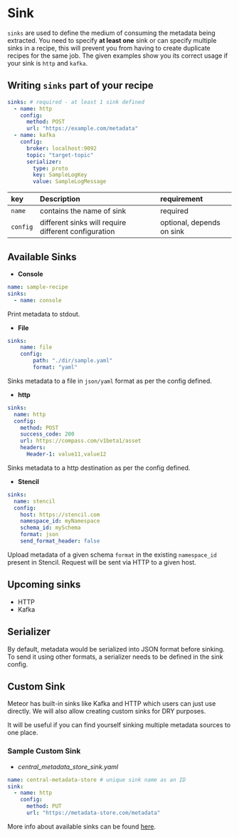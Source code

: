 # Sink

`sinks` are used to define the medium of consuming the metadata being extracted. You need to specify **at least one** sink or can specify multiple sinks in a recipe, this will prevent you from having to create duplicate recipes for the same job. The given examples show you its correct usage if your sink is `http` and `kafka`.

## Writing `sinks` part of your recipe

```yaml
sinks: # required - at least 1 sink defined
  - name: http
    config:
      method: POST
      url: "https://example.com/metadata"
  - name: kafka
    config:
      broker: localhost:9092
      topic: "target-topic"
      serializer:
        type: proto
        key: SampleLogKey
        value: SampleLogMessage
```

| key | Description | requirement |
| :--- | :--- | :--- |
| `name` | contains the name of sink | required |
| `config` | different sinks will require different configuration | optional, depends on sink |

## Available Sinks

* **Console**

```yaml
name: sample-recipe
sinks:
  - name: console
```

Print metadata to stdout.

* **File**

```yaml
sinks:
    name: file
    config:
        path: "./dir/sample.yaml"
        format: "yaml"
```

Sinks metadata to a file in `json/yaml` format as per the config defined.

* **http**

```yaml
sinks:
  name: http
  config:
    method: POST
    success_code: 200
    url: https://compass.com/v1beta1/asset
    headers:
      Header-1: value11,value12
```

Sinks metadata to a http destination as per the config defined.

* **Stencil**

```yaml
sinks:
  name: stencil
  config:
    host: https://stencil.com
    namespace_id: myNamespace
    schema_id: mySchema
    format: json
    send_format_header: false
```

Upload metadata of a given schema `format` in the existing `namespace_id` present in Stencil. Request will be sent via HTTP to a given host.

## Upcoming sinks

* HTTP
* Kafka

## Serializer

By default, metadata would be serialized into JSON format before sinking. To send it using other formats, a serializer needs to be defined in the sink config.

## Custom Sink

Meteor has built-in sinks like Kafka and HTTP which users can just use directly. We will also allow creating custom sinks for DRY purposes.

It will be useful if you can find yourself sinking multiple metadata sources to one place.

### Sample Custom Sink

* _central\_metadata\_store\_sink.yaml_

```yaml
name: central-metadata-store # unique sink name as an ID
sink:
  - name: http
    config:
      method: PUT
      url: "https://metadata-store.com/metadata"
```

More info about available sinks can be found [here](../reference/sinks.md).
